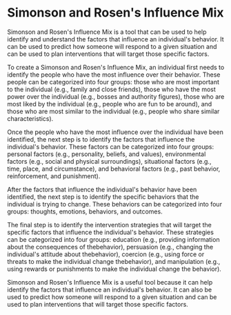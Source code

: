 # Simonson and Rosen's Influence Mix



Simonson and Rosen's Influence Mix is a tool that can be used to help identify and understand the factors that influence an individual's behavior. It can be used to predict how someone will respond to a given situation and can be used to plan interventions that will target those specific factors.

To create a Simonson and Rosen's Influence Mix, an individual first needs to identify the people who have the most influence over their behavior. These people can be categorized into four groups: those who are most important to the individual (e.g., family and close friends), those who have the most power over the individual (e.g., bosses and authority figures), those who are most liked by the individual (e.g., people who are fun to be around), and those who are most similar to the individual (e.g., people who share similar characteristics).

Once the people who have the most influence over the individual have been identified, the next step is to identify the factors that influence the individual's behavior. These factors can be categorized into four groups: personal factors (e.g., personality, beliefs, and values), environmental factors (e.g., social and physical surroundings), situational factors (e.g., time, place, and circumstance), and behavioral factors (e.g., past behavior, reinforcement, and punishment).

After the factors that influence the individual's behavior have been identified, the next step is to identify the specific behaviors that the individual is trying to change. These behaviors can be categorized into four groups: thoughts, emotions, behaviors, and outcomes.

The final step is to identify the intervention strategies that will target the specific factors that influence the individual's behavior. These strategies can be categorized into four groups: education (e.g., providing information about the consequences of thebehavior), persuasion (e.g., changing the individual's attitude about thebehavior), coercion (e.g., using force or threats to make the individual change thebehavior), and manipulation (e.g., using rewards or punishments to make the individual change the behavior).

Simonson and Rosen's Influence Mix is a useful tool because it can help identify the factors that influence an individual's behavior. It can also be used to predict how someone will respond to a given situation and can be used to plan interventions that will target those specific factors.